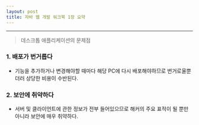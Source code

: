 ```yaml
---
layout: post
title: 자바 웹 개발 워크북 1장 요약
---
```

<hr>

> 데스크톱 애플리케이션의 문제점

### 1. 배포가 번거롭다 ###
* 기능을 추가하거나 변경해야할 때마다 해당 PC에 다시 배포해야하므로 번거로울뿐더러 상당한 비용이 수반된다.

### 2. 보안에 취약하다 ###
* 서버 및 클라이언트에 관한 정보가 전부 들어있으므로 해커의 주요 표적이 될 뿐만아니라 보안에 매우 취약하다.
